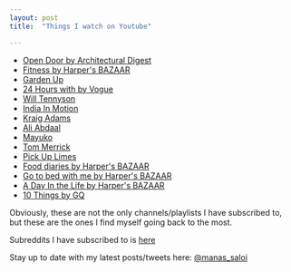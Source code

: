 ```yaml
---
layout: post
title:  "Things I watch on Youtube"

---
```


- [Open Door by Architectural Digest](https://www.youtube.com/watch?v=_Jqi9k3tXoQ&list=PLpi4YdMCC439sN_5vIza6IfQm0qc-IqPO)
- [Fitness by Harper's BAZAAR](https://www.youtube.com/watch?v=pQYY14wfMsI&list=PLsGoWYUz-BTEqDaoxfLG7gs_6Knt0n7b4)
- [Garden Up](https://www.youtube.com/c/GardenUp/videos)
- [24 Hours with by Vogue](https://www.youtube.com/watch?v=xBcsIiE27WQ&list=PLztAHXmlMZFQo6SQ9pwKbMQaBDQcfwPz4)
- [Will Tennyson](https://www.youtube.com/c/WillTennyson/videos)
- [India In Motion](https://www.youtube.com/c/indiainmotion/videos)
- [Kraig Adams](https://www.youtube.com/c/KraigAdams/videos)
- [Ali Abdaal](https://www.youtube.com/c/aliabdaal/videos)
- [Mayuko](https://www.youtube.com/c/hellomayuko/videos)
- [Tom Merrick](https://www.youtube.com/c/BodyweightWarrior/videos)
- [Pick Up Limes](https://www.youtube.com/c/PickUpLimes/videos)
- [Food diaries by Harper's BAZAAR](https://www.youtube.com/playlist?list=PLsGoWYUz-BTFQ7zVQ3pkuEHaf-MRFm9tQ)
- [Go to bed with me by Harper's BAZAAR](https://www.youtube.com/watch?v=V2OgfwMclLw&list=PLsGoWYUz-BTErpE74W4dvBgavLLZ_dNe6)
- [A Day In the Life by Harper's BAZAAR](https://www.youtube.com/watch?v=xFpG07pi4hw&list=PLsGoWYUz-BTEN_dArxA694rbtgdEEgscM)
- [10 Things by GQ](https://www.youtube.com/watch?v=59XePu0JYBU&list=PL0hKMB1-xkc8t5sXk1arVDl-TQslbTdEm)

Obviously, these are not the only channels/playlists I have subscribed to, but these are the ones I find myself going back to the most.

Subreddits I have subscribed to is [here](https://manassaloi.com/2020/06/27/subreddits.html)

Stay up to date with my latest posts/tweets here: [@manas_saloi](http://twitter.com/manas_saloi)
